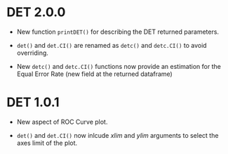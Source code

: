 # DET 2.0.0

* New function `printDET()` for describing the DET returned parameters.

* `det()` and `det.CI()` are renamed as `detc()` and `detc.CI()` to avoid overriding.

* New `detc()` and `detc.CI()` functions now provide an estimation for the Equal Error Rate (new field at the returned dataframe)


# DET 1.0.1

* New aspect of ROC Curve plot.

* `det()` and `det.CI()` now inlcude *xlim* and *ylim* arguments to select the axes limit of the plot.


